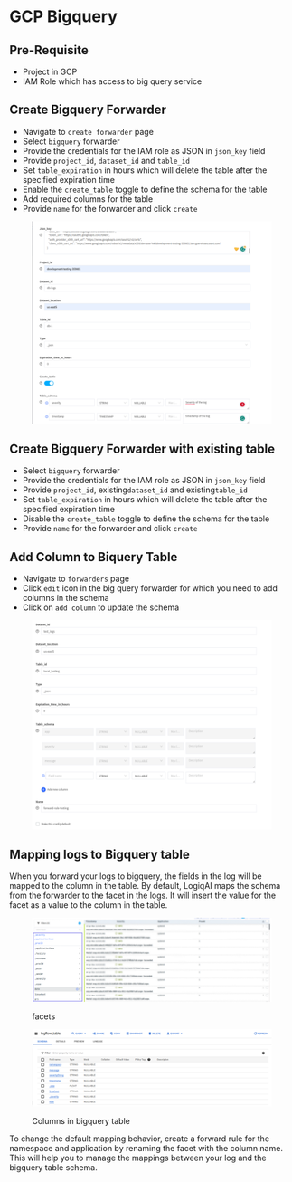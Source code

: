 # GCP Bigquery

## Pre-Requisite

* Project in GCP
* IAM Role which has access to big query service

## Create Bigquery Forwarder

* Navigate to `create forwarder` page
* Select `bigquery` forwarder
* Provide the credentials for the IAM role as JSON  in `json_key` field
* Provide `project_id`, `dataset_id` and `table_id`
* Set `table_expiration` in hours which will delete the table after the specified expiration time
* Enable the `create_table` toggle to define the schema for the table
* Add required columns for the table
* Provide `name` for the forwarder and click `create`

<figure><img src="../.gitbook/assets/image (7).png" alt=""><figcaption></figcaption></figure>

## Create Bigquery Forwarder with existing table

* Select `bigquery` forwarder
* Provide the credentials for the IAM role as JSON  in `json_key` field
* Provide `project_id`, existing`dataset_id` and  existing`table_id`
* Set `table_expiration` in hours which will delete the table after the specified expiration time
* Disable the `create_table` toggle to define the schema for the table
* Provide `name` for the forwarder and click `create`



## Add Column to Biquery Table

* Navigate to `forwarders` page
* Click `edit` icon in the big query forwarder for which you need to add columns in the schema
* Click on `add column` to update the schema

<figure><img src="../.gitbook/assets/image.png" alt=""><figcaption></figcaption></figure>

## Mapping logs to Bigquery table

When you forward your logs to bigquery, the fields in the log will be mapped to the column in the table. By default, LogiqAI maps the schema from the forwarder to the facet in the logs. It will insert the value for the facet as a value to the column in the table.

<figure><img src="../.gitbook/assets/Screenshot from 2023-04-10 18-07-03.png" alt=""><figcaption><p>facets</p></figcaption></figure>

<figure><img src="../.gitbook/assets/image (3).png" alt=""><figcaption><p>Columns in bigquery table</p></figcaption></figure>

To change the default mapping behavior, create a forward rule for the namespace and application by renaming the facet with the column name. This will help you to manage the mappings between your log and the bigquery table schema.

